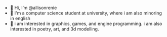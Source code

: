 - 👋 Hi, I’m @allisonrenie
- 👀 I'm a computer science student at university, where i am also minoring in english
- 🌱 i am interested in graphics, games, and engine programming. i am also interested in poetry, art, and 3d modelling. 

<!---
allisonrenie/allisonrenie is a ✨ special ✨ repository because its `README.md` (this file) appears on your GitHub profile.
You can click the Preview link to take a look at your changes.
--->
